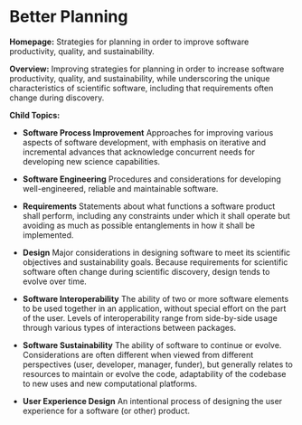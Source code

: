 # Better Planning

**Homepage:** Strategies for planning in order to improve software productivity, quality, and sustainability.  

**Overview:** 
Improving strategies for planning in order to increase software productivity, quality, and sustainability, while underscoring the unique characteristics of scientific software, including that requirements often change during discovery.

**Child Topics:**

<!--
Addition: Software Engineering [moves from Better Development], Requirements, Design, Software Interoperability
-->
- **Software Process Improvement**
Approaches for improving various aspects of software development, with emphasis on iterative and incremental advances that acknowledge concurrent needs for developing new science capabilities.
<!---Topic order: 1--->

- **Software Engineering**
Procedures and considerations for developing well-engineered, reliable and maintainable software.
<!---Topic order: 2--->

- **Requirements**
Statements about what functions a software product shall perform, including any constraints under which it shall operate but avoiding as much as possible entanglements in how it shall be implemented.
<!---Topic order: 3--->

- **Design**
Major considerations in designing software to meet its scientific objectives and sustainability goals. Because requirements for scientific software often change during scientific discovery, design tends to evolve over time.
<!---Topic order: 4--->

- **Software Interoperability**
The ability of two or more software elements to be used together in an application, without special effort on the part of the user.  Levels of interoperability range from side-by-side usage through various types of interactions between packages.
<!---Topic order: 5--->

- **Software Sustainability**
The ability of software to continue or evolve.  Considerations are often different when viewed from different perspectives (user, developer, manager, funder), but generally relates to resources to maintain or evolve the code, adaptability of the codebase to new uses and new computational platforms.
<!---Topic order: 6--->

- **User Experience Design**
An intentional process of designing the user experience for a software (or other) product.
<!---Topic order: 7--->

<!---
Category order: 1
--->
